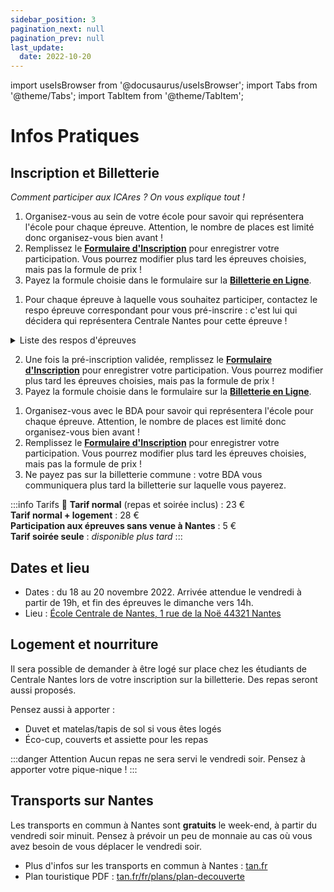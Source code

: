 ```yaml
---
sidebar_position: 3
pagination_next: null
pagination_prev: null
last_update:
  date: 2022-10-20
---
```


import useIsBrowser from '@docusaurus/useIsBrowser';
import Tabs from '@theme/Tabs';
import TabItem from '@theme/TabItem';

# Infos Pratiques

## Inscription et Billetterie

*Comment participer aux ICAres ? On vous explique tout !*

<BrowserOnly>
<Tabs defaultValue={useIsBrowser() ? (new URL(document.location)).searchParams.get('centrale') ?? 'tous' : 'tous'}>
<TabItem value="tous" label="Pour tous" default>

1. Organisez-vous au sein de votre école pour savoir qui représentera l'école pour
  chaque épreuve. Attention, le nombre de places est limité donc organisez-vous bien
  avant !
2. Remplissez le **[Formulaire d'Inscription](https://forms.gle/v7xsksGSuGZYG26Q9)**
  pour enregistrer votre participation. Vous pourrez modifier plus tard les
  épreuves choisies, mais pas la formule de prix !
3. Payez la formule choisie dans le formulaire sur la
  [**Billetterie en Ligne**](https://www.helloasso.com/associations/association-culturelle-de-l-ecole-centrale-de-nantes/evenements/icares-5eme-edition-nantes-participation-et-logement).
  
</TabItem>

<TabItem value="nantes" label="Centrale Nantes">
  

1. Pour chaque épreuve à laquelle vous souhaitez participer, contactez le respo
  épreuve correspondant pour vous pré-inscrire : c'est lui qui décidera
  qui représentera Centrale Nantes pour cette épreuve !

  <details>
  <summary>Liste des respos d'épreuves</summary>

  | Épreuve | Respo |
  | -- | -- |
  | Battle de danse | [Éléonore M'Weitte Lucas](https://m.me/100019288382643) |
  | BD | [Maël Cauchem'Art Chakma](https://m.me/maelchakma) |
  | Chant solo | [Gladys Cauchem'Art Ringenbach](https://m.me/gladys.ringenbach) |
  | Cheer | [Émeline Olivier](https://m.me/emeline.olivier.311) |
  | Chorale | [Chiara Cauchem'Art St Giniez](https://m.me/100071935519339) |
  | Court Métrage | [Loïc Cauchem'Art Buatois](https://m.me/loic.buatois.54) |
  | Cuisine | [Tess Cauchem'Art Chemouny](https://m.me/100070789186976) |
  | Danse de couple | [Estelle Phantôme Massi](https://m.me/stella.massi.54) |
  | Danse de groupe | [Éléonore M'Weitte Lucas](https://m.me/100019288382643) |
  | Dessin | [Romain Artscène Dassonneville](https://m.me/100071729173091) |
  | Fanfare | [Léonie Cauchem'Art Duran](https://m.me/100005913557059) |
  | Impro | [Guilwen Cauchem'Art Meunier](https://m.me/guilwen.meunier) |
  | Musique de groupe | [Maxime Phantôme Buquet](https://m.me/maxime.buquet.79) |
  | Nouvelle | [Jo Cauchem'Art Mars](https://m.me/100072127944738) |
  | Orchestre | [Benoît Cata Huet](https://m.me/benoit.huet.984) |
  | Peinture | [Romain Artscène Dassonneville](https://m.me/100071729173091) |
  | Photo | [Matéo Cauchem'Art Gobinaud](https://m.me/100010211373269) |
  | Poésie | [Jo Cauchem'Art Mars](https://m.me/100072127944738) |
  | Rap | [Arthur Astier](https://m.me/100017809395582) |
  | Théâtre | [Léo Clerc](https://m.me/100066972776026) |

  </details>

2. Une fois la pré-inscription validée, remplissez le **[Formulaire d'Inscription](https://forms.gle/v7xsksGSuGZYG26Q9)**
  pour enregistrer votre participation. Vous pourrez modifier plus tard les
  épreuves choisies, mais pas la formule de prix !
3. Payez la formule choisie dans le formulaire sur la
  [**Billetterie en Ligne**](https://www.helloasso.com/associations/association-culturelle-de-l-ecole-centrale-de-nantes/evenements/icares-5eme-edition-nantes-participation-et-logement).
  
</TabItem>

<TabItem value="lille" label="Centrale Lille">

1. Organisez-vous avec le BDA pour savoir qui représentera l'école pour
  chaque épreuve. Attention, le nombre de places est limité donc organisez-vous bien
  avant !
2. Remplissez le **[Formulaire d'Inscription](https://forms.gle/v7xsksGSuGZYG26Q9)**
  pour enregistrer votre participation. Vous pourrez modifier plus tard les
  épreuves choisies, mais pas la formule de prix !
3. Ne payez pas sur la billetterie commune : votre BDA vous communiquera plus tard
  la billetterie sur laquelle vous payerez. 
  
</TabItem>
</Tabs>
</BrowserOnly>


:::info Tarifs 🤑
**Tarif normal** (repas et soirée inclus) : 23 €<br/>
**Tarif normal + logement** : 28 €<br/>
**Participation aux épreuves sans venue à Nantes** : 5 €<br/>
**Tarif soirée seule** : *disponible plus tard*
:::

## Dates et lieu

* Dates : du 18 au 20 novembre 2022. Arrivée attendue le vendredi à partir de 19h, et fin des épreuves le dimanche vers 14h.
* Lieu : [École Centrale de Nantes, 1 rue de la Noë 44321 Nantes](https://goo.gl/maps/g6VtFMzKGTmGTCto9)

## Logement et nourriture

Il sera possible de demander à être logé sur place chez les étudiants de Centrale Nantes lors de votre inscription sur la billetterie. Des repas seront aussi proposés.

Pensez aussi à apporter :
* Duvet et matelas/tapis de sol si vous êtes logés
* Éco-cup, couverts et assiette pour les repas

:::danger Attention
Aucun repas ne sera servi le vendredi soir. Pensez à apporter votre pique-nique !
:::

## Transports sur Nantes

Les transports en commun à Nantes sont **gratuits** le week-end, à partir du vendredi soir minuit. Pensez à prévoir un peu de monnaie au cas où vous avez besoin de vous déplacer le vendredi soir.

* Plus d'infos sur les transports en commun à Nantes : [tan.fr](https://www.tan.fr/)
* Plan touristique PDF : [tan.fr/fr/plans/plan-decouverte](https://www.tan.fr/fr/plans/plan-decouverte)